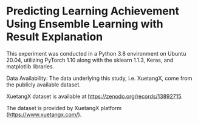 # Predicting Learning Achievement Using Ensemble Learning  with Result Explanation
This experiment was conducted in a Python 3.8 environment on Ubuntu 20.04, utilizing PyTorch 1.10 along with the sklearn 1.1.3, Keras, and matplotlib libraries.

Data Availability: The data underlying this study, i.e. XuetangX, come from the publicly available dataset. 

XuetangX dataset is available at https://zenodo.org/records/13892715.

The dataset is provided by XuetangX platform (https://www.xuetangx.com/).
